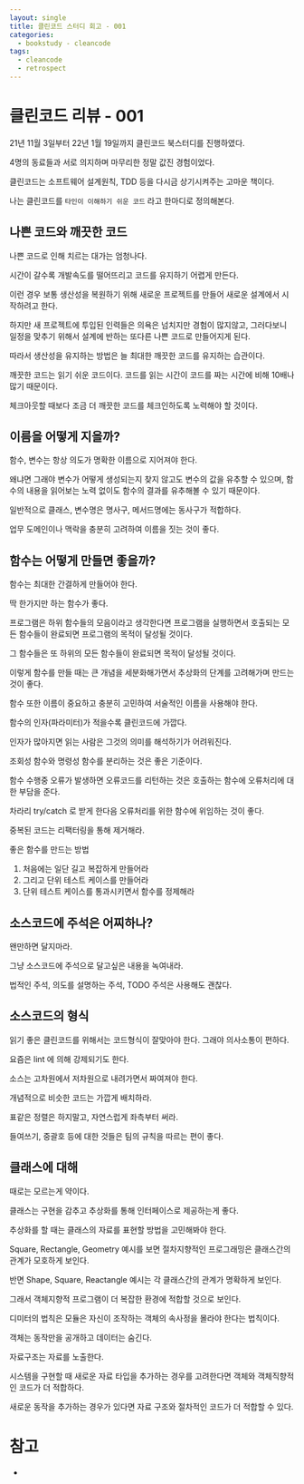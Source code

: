 ```yaml
---
layout: single
title: 클린코드 스터디 회고 - 001
categories: 
  - bookstudy - cleancode
tags: 
  - cleancode
  - retrospect
---
```


# 클린코드 리뷰 - 001

21년 11월 3일부터 22년 1월 19일까지 클린코드 북스터디를 진행하였다.

4명의 동료들과 서로 의지하며 마무리한 정말 값진 경험이었다.

클린코드는 소프트웨어 설계원칙, TDD 등을 다시금 상기시켜주는 고마운 책이다.

나는 클린코드를 `타인이 이해하기 쉬운 코드` 라고 한마디로 정의해본다.

## 나쁜 코드와 깨끗한 코드

나쁜 코드로 인해 치르는 대가는 엄청나다.

시간이 갈수록 개발속도를 떨어뜨리고 코드를 유지하기 어렵게 만든다.

이런 경우 보통 생산성을 복원하기 위해 새로운 프로젝트를 만들어 새로운 설계에서 시작하려고 한다.

하지만 새 프로젝트에 투입된 인력들은 의욕은 넘치지만 경험이 많지않고, 그러다보니 일정을 맞추기 위해서 설계에 반하는 또다른 나쁜 코드로 만들어지게 된다.

따라서 생산성을 유지하는 방법은 늘 최대한 깨끗한 코드를 유지하는 습관이다.

깨끗한 코드는 읽기 쉬운 코드이다. 코드를 읽는 시간이 코드를 짜는 시간에 비해 10배나 많기 때문이다.

체크아웃할 때보다 조금 더 깨끗한 코드를 체크인하도록 노력해야 할 것이다.

## 이름을 어떻게 지을까?

함수, 변수는 항상 의도가 명확한 이름으로 지어져야 한다.

왜냐면 그래야 변수가 어떻게 생성되는지 찾지 않고도 변수의 값을 유추할 수 있으며, 함수의 내용을 읽어보는 노력 없이도 함수의 결과를 유추해볼 수 있기 때문이다.

일반적으로 클래스, 변수명은 명사구, 메서드명에는 동사구가 적합하다.

업무 도메인이나 맥락을 충분히 고려하여 이름을 짓는 것이 좋다.

## 함수는 어떻게 만들면 좋을까?

함수는 최대한 간결하게 만들어야 한다.

딱 한가지만 하는 함수가 좋다.

프로그램은 하위 함수들의 모음이라고 생각한다면 프로그램을 실행하면서 호출되는 모든 함수들이 완료되면 프로그램의 목적이 달성될 것이다.

그 함수들은 또 하위의 모든 함수들이 완료되면 목적이 달성될 것이다.

이렇게 함수를 만들 때는 큰 개념을 세분화해가면서 추상화의 단계를 고려해가며 만드는 것이 좋다.

함수 또한 이름이 중요하고 충분히 고민하여 서술적인 이름을 사용해야 한다.

함수의 인자(파라미터)가 적을수록 클린코드에 가깝다.

인자가 많아지면 읽는 사람은 그것의 의미를 해석하기가 어려워진다.

조회성 함수와 명령성 함수를 분리하는 것은 좋은 기준이다.

함수 수행중 오류가 발생하면 오류코드를 리턴하는 것은 호출하는 함수에 오류처리에 대한 부담을 준다.

차라리 try/catch 로 받게 한다음 오류처리를 위한 함수에 위임하는 것이 좋다.

중복된 코드는 리팩터링을 통해 제거해라.

좋은 함수를 만드는 방법

1. 처음에는 일단 길고 복잡하게 만들어라
1. 그리고 단위 테스트 케이스를 만들어라
1. 단위 테스트 케이스를 통과시키면서 함수를 정제해라

## 소스코드에 주석은 어찌하나?

왠만하면 달지마라.

그냥 소스코드에 주석으로 달고싶은 내용을 녹여내라.

법적인 주석, 의도를 설명하는 주석, TODO 주석은 사용해도 괜찮다.

## 소스코드의 형식

읽기 좋은 클린코드를 위해서는 코드형식이 잘맞아야 한다. 그래야 의사소통이 편하다.

요즘은 lint 에 의해 강제되기도 한다.

소스는 고차원에서 저차원으로 내려가면서 짜여져야 한다.

개념적으로 비슷한 코드는 가깝게 배치하라.

표같은 정렬은 하지말고, 자연스럽게 좌측부터 써라.

들여쓰기, 중괄호 등에 대한 것들은 팀의 규칙을 따르는 편이 좋다.

## 클래스에 대해

때로는 모르는게 약이다.

클래스는 구현을 감추고 추상화를 통해 인터페이스로 제공하는게 좋다.

추상화를 할 때는 클래스의 자료를 표현할 방법을 고민해봐야 한다.

Square, Rectangle, Geometry 예시를 보면 절차지향적인 프로그래밍은 클래스간의 관계가 모호하게 보인다.

반면 Shape, Square, Reactangle 예시는 각 클래스간의 관계가 명확하게 보인다.

그래서 객체지향적 프로그램이 더 복잡한 환경에 적합할 것으로 보인다.

디미터의 법칙은 모듈은 자신이 조작하는 객체의 속사정을 몰라야 한다는 법칙이다.

객체는 동작만을 공개하고 데이터는 숨긴다.

자료구조는 자료를 노출한다.

시스템을 구현할 때 새로운 자료 타입을 추가하는 경우를 고려한다면 객체와 객체직향적인 코드가 더 적합하다.

새로운 동작을 추가하는 경우가 있다면 자료 구조와 절차적인 코드가 더 적합할 수 있다.

# 참고
- 